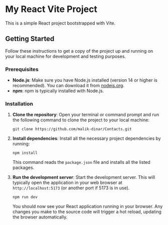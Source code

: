 # My React Vite Project

This is a simple React project bootstrapped with Vite.

## Getting Started

Follow these instructions to get a copy of the project up and running on your local machine for development and testing purposes.

### Prerequisites

*   **Node.js**: Make sure you have Node.js installed (version 14 or higher is recommended). You can download it from [nodejs.org](https://nodejs.org/).
*   **npm**: npm is typically installed with Node.js.

### Installation

1.  **Clone the repository**:
    Open your terminal or command prompt and run the following command to clone the project to your local machine:
    ```
    git clone https://github.com/malik-dinar/Contacts.git
    ```

2.  **Install dependencies**:
    Install all the necessary project dependencies by running:
    ```
    npm install
    ```
    This command reads the `package.json` file and installs all the listed packages.

3.  **Run the development server**:
    Start the development server. This will typically open the application in your web browser at `http://localhost:5173` (or another port if 5173 is in use).
    ```
    npm run dev
    ```

    You should now see your React application running in your browser. Any changes you make to the source code will trigger a hot reload, updating the browser automatically.
